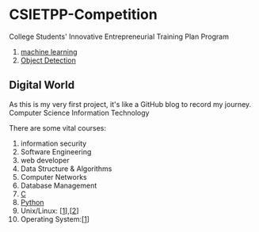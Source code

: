 #  CSIETPP-Competition
College Students' Innovative Entrepreneurial Training Plan Program

1. [machine learning](https://www.w3schools.com/python/python_ml_getting_started.asp)
2. [Object Detection](https://www.youtube.com/watch?v=yqkISICHH-U&ab_channel=NicholasRenotte)


## Digital World
As this is my very first project, it's like a GitHub blog to record my journey.
Computer Science
Information Technology


There are some vital courses:
1. information security
3. Software Engineering
4. web developer
5. Data Structure & Algorithms
6. Computer Networks
7. Database Management
8. [C](https://www.tutorialspoint.com/cprogramming/index.htm)
10. [Python](https://www.tutorialspoint.com/python/index.htm)
11. Unix/Linux: [[1](https://www.tutorialspoint.com/unix/index.htm)],[[2](https://ryanstutorials.net/linuxtutorial/)]
13. Operating System:[[1](https://www.tutorialspoint.com/operating_system/index.htm)]
